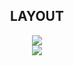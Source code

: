 <div align="center">
  
  ## LAYOUT
  
<img src="https://github.com/gibifyofficial/dtmoney-ignite/blob/master/public/Capa-desktop.png" />
  <br>
<img src="https://github.com/gibifyofficial/dtmoney-ignite/blob/master/public/Model-desktop.png" />
</div>
